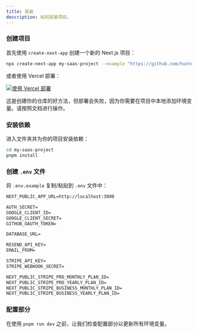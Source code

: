 ```yaml
---
title: 安装
description: 如何安装项目。
---
```


### 创建项目

首先使用 `create-next-app` 创建一个新的 Next.js 项目：

```bash
npx create-next-app my-saas-project --example "https://github.com/hunterzhang86/fflow-next"
```

或者使用 Vercel 部署：

[![使用 Vercel 部署](https://vercel.com/button)](https://vercel.com/new/clone?repository-url=https%3A%2F%2Fgithub.com%2Fhunterzhang86%2Ffflow-next)

这是创建你的仓库的好方法，但部署会失败，因为你需要在项目中本地添加环境变量。请按照文档进行操作。

### 安装依赖

进入文件夹并为你的项目安装依赖：

```bash
cd my-saas-project
pnpm install
```

### 创建 `.env` 文件

将 `.env.example` 复制/粘贴到 `.env` 文件中：

```md title=".env"
NEXT_PUBLIC_APP_URL=http://localhost:3000

AUTH_SECRET=
GOOGLE_CLIENT_ID=
GOOGLE_CLIENT_SECRET=
GITHUB_OAUTH_TOKEN=

DATABASE_URL=

RESEND_API_KEY=
EMAIL_FROM=

STRIPE_API_KEY=
STRIPE_WEBHOOK_SECRET=

NEXT_PUBLIC_STRIPE_PRO_MONTHLY_PLAN_ID=
NEXT_PUBLIC_STRIPE_PRO_YEARLY_PLAN_ID=
NEXT_PUBLIC_STRIPE_BUSINESS_MONTHLY_PLAN_ID=
NEXT_PUBLIC_STRIPE_BUSINESS_YEARLY_PLAN_ID=
```

### 配置部分

在使用 `pnpm run dev` 之前，让我们检查配置部分以更新所有环境变量。
